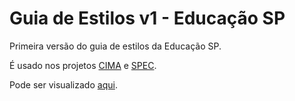 Guia de Estilos v1 - Educação SP
==================

Primeira versão do guia de estilos da Educação SP.

É usado nos projetos [CIMA](http://www.educacao.sp.gov.br/cima) e [SPEC](http://www.educacao.sp.gov.br/spec).

Pode ser visualizado [aqui](http://www.educacao.sp.gov.br/gde/).
